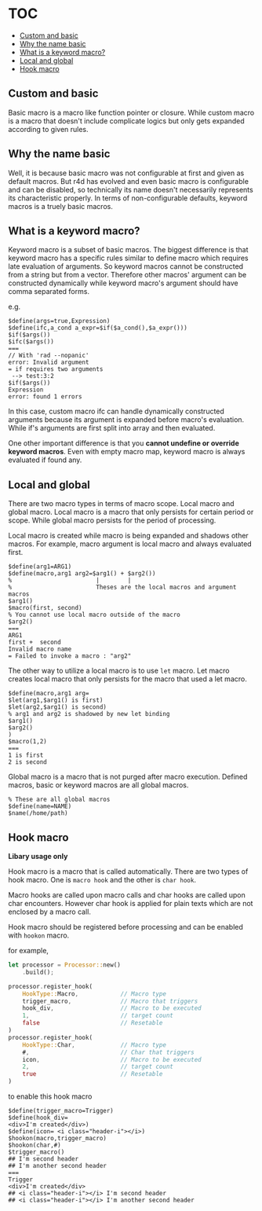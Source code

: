 # TOC

- [Custom and basic](#custom-and-basic)
- [Why the name basic](#why-the-name-basic)
- [What is a keyword macro?](#what-is-a-keyword-macro)
- [Local and global](#local-and-global)
- [Hook macro](#hook-macro)

## Custom and basic

Basic macro is a macro like function pointer or closure. While custom macro is
a macro that doesn't include complicate logics but only gets expanded according
to given rules.

## Why the name basic

Well, it is because basic macro was not configurable at first and given as
default macros. But r4d has evolved and even basic macro is configurable and
can be disabled, so technically its name doesn't necessarily represents its
characteristic properly. In terms of non-configurable defaults, keyword macros
is a truely basic macros.

## What is a keyword macro?

Keyword macro is a subset of basic macros. The biggest difference is that
keyword macro has a specific rules similar to define macro which requires late
evaluation of arguments. So keyword macros cannot be constructed from a string
but from a vector. Therefore other macros' argument can be constructed
dynamically while keyword macro's argument should have comma separated forms.

e.g.

```r4d
$define(args=true,Expression)
$define(ifc,a_cond a_expr=$if($a_cond(),$a_expr()))
$if($args())
$ifc($args())
===
// With 'rad --nopanic'
error: Invalid argument
= if requires two arguments
 --> test:3:2
$if($args())
Expression
error: found 1 errors
```

In this case, custom macro ifc can handle dynamically constructed arguments
because its argument is expanded before macro's evaluation. While if's
arguments are first split into array and then evaluated.

One other important difference is that you **cannot undefine or override
keyword macros**. Even with empty macro map, keyword macro is always evaluated
if found any.

## Local and global

There are two macro types in terms of macro scope. Local macro and global
macro. Local macro is a macro that only persists for certain period or scope.
While global macro persists for the period of processing.

Local macro is created while macro is being expanded and shadows other macros.
For example, macro argument is local macro and always evaluated first.

```
$define(arg1=ARG1)
$define(macro,arg1 arg2=$arg1() + $arg2())
%                        |        |
%                        Theses are the local macros and argument macros
$arg1()
$macro(first, second)
% You cannot use local macro outside of the macro
$arg2()
===
ARG1
first +  second
Invalid macro name
= Failed to invoke a macro : "arg2"
```

The other way to utilize a local macro is to use ```let``` macro. Let macro
creates local macro that only persists for the macro that used a let macro.

```
$define(macro,arg1 arg=
$let(arg1,$arg1() is first)
$let(arg2,$arg1() is second)
% arg1 and arg2 is shadowed by new let binding
$arg1() 
$arg2() 
)
$macro(1,2)
===
1 is first
2 is second
```

Global macro is a macro that is not purged after macro execution. Defined
macros, basic or keyword macros are all global macros.

```
% These are all global macros
$define(name=NAME)
$name(/home/path)
```

## Hook macro 

**Libary usage only**

Hook macro is a macro that is called automatically. There are two types of hook
macro. One is ```macro hook``` and the other is ```char hook```.

Macro hooks are called upon macro calls and char hooks are called upon char
encounters. However char hook is applied for plain texts which are not enclosed
by a macro call.

Hook macro should be registered before processing and can be enabled with
```hookon``` macro.

for example,

```rust
let processor = Processor::new()
	.build();

processor.register_hook(
	HookType::Macro,            // Macro type
	trigger_macro,              // Macro that triggers
	hook_div,                   // Macro to be executed
	1,    						// target count
	false 						// Resetable
)
processor.register_hook(
	HookType::Char,             // Macro type
	#,                          // Char that triggers
	icon,                       // Macro to be executed
	2,    						// target count
	true 						// Resetable
)
```

to enable this hook macro

```r4d
$define(trigger_macro=Trigger)
$define(hook_div=
<div>I'm created</div>)
$define(icon= <i class="header-i"></i>)
$hookon(macro,trigger_macro)
$hookon(char,#)
$trigger_macro()
## I'm second header
## I'm another second header
===
Trigger
<div>I'm created</div>
## <i class="header-i"></i> I'm second header
## <i class="header-i"></i> I'm another second header
```
